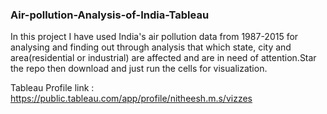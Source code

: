<h3>Air-pollution-Analysis-of-India-Tableau</h3>

In this project I have used India's air pollution data from 1987-2015 for analysing and finding out through analysis that which state, city and area(residential or industrial) are affected and are in need of attention.Star the repo then download and just run the cells for visualization.

Tableau Profile link : https://public.tableau.com/app/profile/nitheesh.m.s/vizzes
